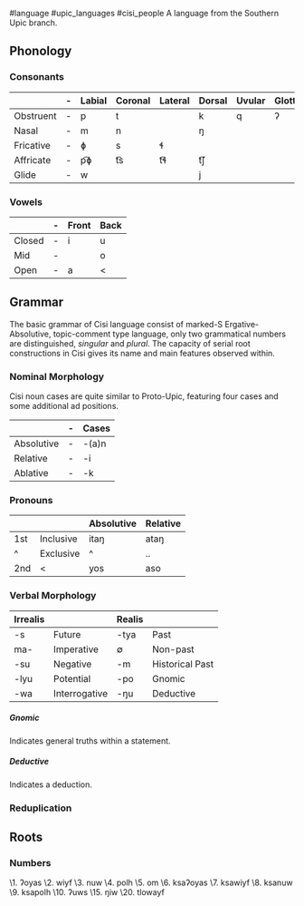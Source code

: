 #language #upic_languages #cisi_people
A language from the Southern Upic branch.
## Phonology

### Consonants

|           | -   | Labial | Coronal | Lateral | Dorsal | Uvular | Glottal |
| --------- | --- | ------ | ------- | ------- | ------ | ------ | ------- |
| Obstruent | -   | p      | t       |         | k      | q      | ʔ       |
| Nasal     | -   | m      | n       |         | ŋ      |        |         |
| Fricative | -   | ɸ      | s       | ɬ       |        |        |         |
| Affricate | -   | p͡ɸ    | t͡s     | t͡ɬ     | t͡ʃ    |        |         |
| Glide     | -   | w      |         |         | j      |        |         |
### Vowels

|        | -   | Front | Back |
| ------ | --- | ----- | ---- |
| Closed | -   | i     | u    |
| Mid    | -   |       | o    |
| Open   | -   | a     | <    |
## Grammar

The basic grammar of Cisi language consist of marked-S Ergative-Absolutive, topic-comment type language, only two grammatical numbers are distinguished, _singular_ and _plural_. The capacity of serial root constructions in Cisi gives its name and main features observed within.

### Nominal Morphology

Cisi noun cases are quite similar to Proto-Upic, featuring four cases and some additional ad positions.

|            | -   | Cases |
| ---------- | --- | ----- |
| Absolutive | -   | -(a)n |
| Relative   | -   | -i    |
| Ablative   | -   | -k    |
### Pronouns

|     |           | Absolutive | Relative |
| --- | --------- | ---------- | -------- |
| 1st | Inclusive | itaŋ       | ataŋ     |
| ^   | Exclusive | ^          | ..       |
| 2nd | <         | yos        | aso      |
### Verbal Morphology

| Irrealis |               | Realis |                 |
| -------- | ------------- | ------ | --------------- |
| -s       | Future        | -tya   | Past            |
| ma-      | Imperative    | ∅      | Non-past        |
| -su      | Negative      | -m     | Historical Past |
| -lyu     | Potential     | -po    | Gnomic          |
| -wa      | Interrogative | -ŋu    | Deductive       |

##### Gnomic

Indicates general truths within a statement.

##### Deductive

Indicates a deduction.

### Reduplication

## Roots

### Numbers

\1. ʔoyas
\2. wiyf
\3. nuw
\4. polh
\5. om
\6. ksaʔoyas
\7. ksawiyf
\8. ksanuw
\9. ksapolh
\10. ʔuws
\15. ŋiw
\20. tlowayf

